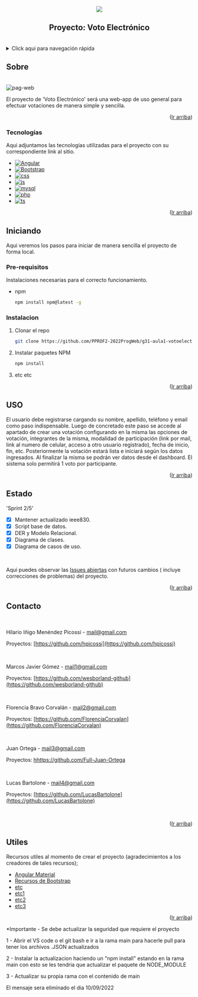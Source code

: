 <a name="inicio"></a>
<br />
<div align="center">
    <img src="https://github.com/PPROF2-2022ProgWeb/g31-aula1-votoelectronico-g31/blob/develop/z-2021%20Proyect/img/logos/logotipo_Mesa%20de%20trabajo%201.png">
  </a>

  <h2 align="center">Proyecto: Voto Electrónico</h2>
  
  <br />
  
</div>



<!-- Contenido -->
<details>
  <summary>Click aqui para navegación rápida</summary>
  <ol>
    <li>
      <a href="#sobre">Sobre el proyecto</a>
      <ul>
        <li><a href="#tecnologías">Tecnologias utilizadas en el proyecto</a></li>
      </ul>
    </li>
    <li>
      <a href="#iniciando">Iniciando el proyecto</a>
      <ul>
        <li><a href="#pre-requisitos">Pre-requisitos</a></li>
        <li><a href="#instalacion">Instalación</a></li>
      </ul>
    </li>
    <li><a href="#uso">Uso</a></li>
    <li><a href="#estado">Estado actual</a></li>
    <li><a href="#contacto">Contacto</a></li>
    <li><a href="#utiles">Material útil</a></li>
  </ol>
</details>



<!-- SOBRE -->
## Sobre
<br />
<img src="http://imgfz.com/i/r0Q6hKe.png" alt="pag-web" border="0">
<br />

El proyecto de 'Voto Electrónico' será una web-app de uso general para efectuar votaciones de manera simple y sencilla.



<p align="right">(<a href="#inicio">Ir arriba</a>)</p>



### Tecnologías

Aqui adjuntamos las tecnologías utilizadas para el proyecto con su correspondiente link al sitio.

* [![Angular][Angular.io]][Angular-url]
* [![Bootstrap][Bootstrap.com]][Bootstrap-url]
* [![css][css.com]][css-url]
* [![js][js.com]][js-url]
* [![mysql][mysql.com]][mysql-url]
* [![php][php.com]][php-url]
* [![ts][ts.com]][ts-url]

<p align="right">(<a href="#inicio">Ir arriba</a>)</p>



<!-- INICIANDO EL PROYECTO -->
## Iniciando

Aqui veremos los pasos para iniciar de manera sencilla el proyecto de forma local.

### Pre-requisitos

Instalaciones necesarias para el correcto funcionamiento.

* npm
  ```sh
  npm install npm@latest -g
  ```

### Instalacion


1. Clonar el repo
   ```sh
   git clone https://github.com/PPROF2-2022ProgWeb/g31-aula1-votoelectronico-g31.git
   ```
3. Instalar paquetes NPM
   ```sh
   npm install
   ```
4. etc etc

<p align="right">(<a href="#inicio">Ir arriba</a>)</p>



<!-- USOS -->
## USO

El usuario debe registrarse cargando su nombre, apellido, teléfono y email como paso indispensable. Luego de concretado este paso se accede al apartado de crear una votación configurando en la misma las opciones de votación, integrantes de la misma, modalidad de participación (link por mail, link al numero de celular, acceso a otro usuario registrado), fecha de inicio, fin, etc. Posteriormente la votación estará lista e iniciará según los datos ingresados. Al finalizar la misma se podrán ver datos desde el dashboard.
El sistema solo permitirá 1 voto por participante.


<p align="right">(<a href="#inicio">Ir arriba</a>)</p>



<!-- Estado actual del proyecto -->
## Estado

'Sprint 2/5'

- [x] Mantener actualizado ieee830.
- [x] Script base de datos.
- [x] DER y Modelo Relacional.
- [x] Diagrama de clases.
- [x] Diagrama de casos de uso.
 
 <br />
 
Aqui puedes observar las [Issues abiertas](https://github.com/PPROF2-2022ProgWeb/g31-aula1-votoelectronico-g31/issues) con futuros cambios ( incluye correcciones de problemas) del proyecto.

<p align="right">(<a href="#inicio">Ir arriba</a>)</p>



<!-- Contacto -->
## Contacto

<br />

Hilario Iñigo Menéndez Picossi - mail@gmail.com

Proyectos: [https://github.com/hpicossi](https://github.com/hpicossi)

<br />

Marcos Javier Gómez - mail1@gmail.com

Proyectos: [https://github.com/wesborland-github](https://github.com/wesborland-github)

<br />

Florencia Bravo Corvalán - mail2@gmail.com

Proyectos: [https://github.com/FlorenciaCorvalan](https://github.com/FlorenciaCorvalan)

<br />

Juan Ortega - mail3@gmail.com

Proyectos: [hhttps://github.com/Full-Juan-Ortega](https://github.com/Full-Juan-Ortega)

<br />

Lucas Bartolone - mail4@gmail.com

Proyectos: [https://github.com/LucasBartolone](https://github.com/LucasBartolone)

<br />

<p align="right">(<a href="#inicio">Ir arriba</a>)</p>



<!-- Links útiles -->
## Utiles

Recursos utiles al momento de crear el proyecto (agradecimientos a los creadores de tales recursos);

* [Angular Material](https://material.angular.io/)
* [Recursos de Bootstrap](https://startbootstrap.com/bootstrap-resources)
* [etc](etc)
* [etc1](etc1)
* [etc2](etc2)
* [etc3](etc3)


<p align="right">(<a href="#inicio">Ir arriba</a>)</p>



<!-- Imagenes -->

[Angular.io]: https://img.shields.io/badge/Angular-DD0031?style=for-the-badge&logo=angular&logoColor=white
[Angular-url]: https://angular.io/
[Bootstrap.com]: https://img.shields.io/badge/Bootstrap-563D7C?style=for-the-badge&logo=bootstrap&logoColor=white
[Bootstrap-url]: https://getbootstrap.com
[css.com]: https://img.shields.io/badge/CSS-black?style=for-the-badge&logo=CSS3&logoColor=red
[css-url]: https://www.w3schools.com/css/
[js.com]: https://img.shields.io/badge/Javascript-F7DF1E?style=for-the-badge&logo=javascript&logoColor=black
[js-url]: https://www.javascript.com/
[mysql.com]: https://img.shields.io/badge/MySQL-blue?style=for-the-badge&logo=MySQL&logoColor=FFF
[mysql-url]: https://www.mysql.com/
[php.com]: https://img.shields.io/badge/PHP-777BB4?style=for-the-badge&logo=php&logoColor=white
[php-url]: https://www.php.net/
[ts.com]: https://img.shields.io/badge/Typescript-3178C6?style=for-the-badge&logo=typescript&logoColor=white
[ts-url]: https://www.typescriptlang.org/



<!-- FIN -->



*Importante - Se debe actualizar la seguridad que requiere el proyecto

1 - Abrir el VS code o el git bash e ir a la rama main para hacerle pull para tener los archivos .JSON actualizados

2 - Instalar la actualizacion haciendo un "npm install" estando en la rama main con esto se les tendria que actualizar el paquete de NODE_MODULE

3 - Actualizar su propia rama con el contenido de main

El mensaje sera eliminado el dia 10/09/2022
